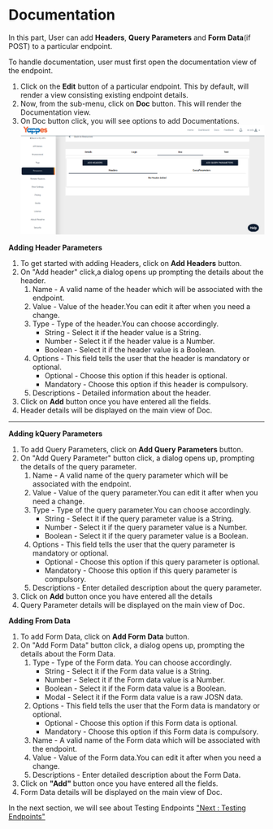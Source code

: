 Documentation
=============

In this part, User can add **Headers**, **Query Parameters** and **Form
Data**(if POST) to a particular endpoint.

To handle documentation, user must first open the documentation view of
the endpoint.

1.  Click on the **Edit** button of a particular endpoint. This by
    default, will render a view consisting existing endpoint details.
2.  Now, from the sub-menu, click on **Doc** button. This will render
    the Documentation view.
3.  On Doc button click, you will see options to add Documentations.
    ![](../images/new_api/resource/docview_09.png)

**Adding Header Parameters**

1.  To get started with adding Headers, click on **Add Headers** button.
2.  On "Add header" click,a dialog opens up prompting the details about
    the header.
    1.  Name - A valid name of the header which will be associated with
        the endpoint.
    2.  Value - Value of the header.You can edit it after when you need
        a change.
    3.  Type - Type of the header.You can choose accordingly.
        -   String - Select it if the header value is a String.
        -   Number - Select it if the header value is a Number.
        -   Boolean - Select it if the header value is a Boolean.
    4.  Options - This field tells the user that the header is mandatory
        or optional.
        -   Optional - Choose this option if this header is optional.
        -   Mandatory - Choose this option if this header is compulsory.
    5.  Descriptions - Detailed information about the header.
3.  Click on **Add** button once you have entered all the fields.
4.  Header details will be displayed on the main view of Doc.

------------------------------------------------------------------------

**Adding kQuery Parameters**

1.  To add Query Parameters, click on **Add Query Parameters** button.
2.  On "Add Query Parameter" button click, a dialog opens up, prompting
    the details of the query parameter.
    1.  Name - A valid name of the query parameter which will be
        associated with the endpoint.
    2.  Value - Value of the query parameter.You can edit it after when
        you need a change.
    3.  Type - Type of the query parameter.You can choose accordingly.
        -   String - Select it if the query parameter value is a String.
        -   Number - Select it if the query parameter value is a Number.
        -   Boolean - Select it if the query parameter value is a
            Boolean.
    4.  Options - This field tells the user that the query parameter is
        mandatory or optional.
        -   Optional - Choose this option if this query parameter is
            optional.
        -   Mandatory - Choose this option if this query parameter is
            compulsory.
    5.  Descriptions - Enter detailed description about the query
        parameter.
3.  Click on **Add** button once you have entered all the details
4.  Query Parameter details will be displayed on the main view of Doc.

**Adding From Data**

1.  To add Form Data, click on **Add Form Data** button.
2.  On "Add Form Data" button click, a dialog opens up, prompting the
    details about the Form Data.
    1.  Type - Type of the Form data. You can choose accordingly.
        -   String - Select it if the Form data value is a String.
        -   Number - Select it if the Form data value is a Number.
        -   Boolean - Select it if the Form data value is a Boolean.
        -   Modal - Select it if the Form data value is a raw JOSN data.
    2.  Options - This field tells the user that the Form data is
        mandatory or optional.
        -   Optional - Choose this option if this Form data is optional.
        -   Mandatory - Choose this option if this Form data is
            compulsory.
    3.  Name - A valid name of the Form data which will be associated
        with the endpoint.
    4.  Value - Value of the Form data.You can edit it after when you
        need a change.
    5.  Descriptions - Enter detailed description about the Form Data.
3.  Click on **"Add"** button once you have entered all the fields.
4.  Form Data details will be displayed on the main view of Doc.

In the next section, we will see about Testing Endpoints ["Next :
Testing Endpoints"](testing_endpoint)

